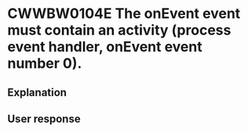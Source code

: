 # CWWBW0104E The onEvent event must contain an activity (process event handler, onEvent event number 0).

## Explanation

## User response